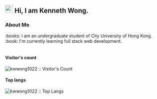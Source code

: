 <h2><img src="https://media.tenor.com/images/025dab185cde4ae5acac2d82768b19f6/tenor.gif" width="25px"> Hi, I am Kenneth Wong.</h2>

<div>
  <h3>About Me</h3>
  :books: I am an undergraduate student of City University of Hong Kong.<br>
  :book:  I'm currently learning full stack web development.<br><br>
</div>

<h4>Visitor's count</h4>
<p><img src="https://profile-counter.glitch.me/{kwwong1022}/count.svg" alt="kwwong1022 :: Visitor's Count" /></p>

<h4>Top langs</h4>
<p>
  <img src="https://github-readme-stats.vercel.app/api/top-langs/?username=kwwong1022&langs_count=10&theme=dark" alt="kwwong1022 :: Top Langs" />
</p>

<!--
**kwwong1022/kwwong1022** is a ✨ _special_ ✨ repository because its `README.md` (this file) appears on your GitHub profile.

Here are some ideas to get you started:

- 🔭 I’m currently working on ...
- 🌱 I’m currently learning ...
- 👯 I’m looking to collaborate on ...
- 🤔 I’m looking for help with ...
- 💬 Ask me about ...
- 📫 How to reach me: ...
- 😄 Pronouns: ...
- ⚡ Fun fact: ...
-->
